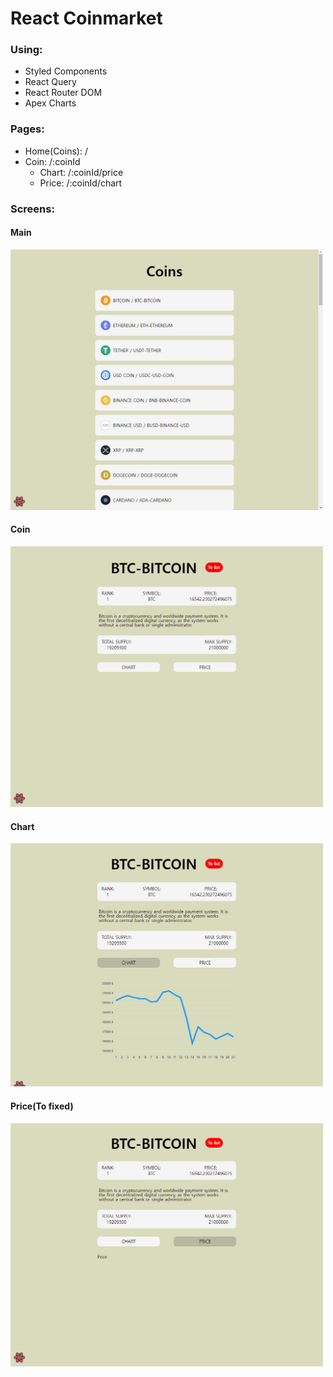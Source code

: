 # React Coinmarket

### Using:

- Styled Components
- React Query
- React Router DOM
- Apex Charts

### Pages:

- Home(Coins): /
- Coin: /:coinId
  - Chart: /:coinId/price
  - Price: /:coinId/chart

### Screens:

<!-- ![main page](src/imgs/main.png) -->

#### Main

<img src="src/imgs/main.png" width="500px" />

#### Coin

<img src="src/imgs/coin.png" width="500px"></img>

#### Chart

<img src="src/imgs/coin_chart.png" width="500px"></img>

#### Price(To fixed)

<img src="src/imgs/coin_price.png" width="500px"></img>
